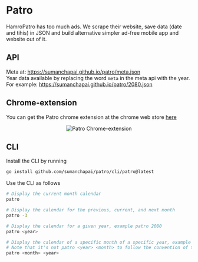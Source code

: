 # Patro
HamroPatro has too much ads. We scrape their website, save data (date and tihis) in JSON and build alternative simpler ad-free mobile app and website out of it.

## API
Meta at: <https://sumanchapai.github.io/patro/meta.json>\
Year data available by replacing the word `meta` in the meta api with the year.
For example: <https://sumanchapai.github.io/patro/2080.json>

## Chrome-extension
You can get the Patro chrome extension at the chrome web store [here](https://chromewebstore.google.com/detail/patro/mnagbabdhfjkajadblahmbbddecinhml)
<p align='center'>
<img alt='Patro Chrome-extension' src="https://lh3.googleusercontent.com/fNbkcQY4EYpYh3prVBSccUbiuNxHAKpEssoWJj9OP6EZAtWtv95anq4CPuuBJpkNPB4dgN3uBLZ3D2cMg5zOk0w4kQs=s1280-w1280-h800">
</p>

## CLI
Install the CLI by running 
```bash
go install github.com/sumanchapai/patro/cli/patro@latest
```

Use the CLI as follows

```bash
# Display the current month calendar
patro

# Display the calendar for the previous, current, and next month
patro -3

# Display the calendar for a given year, example patro 2080
patro <year>

# Display the calendar of a specific month of a specific year, example patro 7 2080 
# Note that it's not patro <year> <month> to follow the convention of the cal command
patro <month> <year>
```

